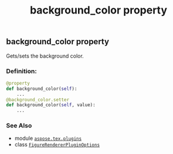﻿---
title: background_color property
second_title: Aspose.TeX for Python via .NET API References
description: 
type: docs
weight: 50
url: /python-net/aspose.tex.plugins/figurerendererpluginoptions/background_color/
is_root: false
---

## background_color property


Gets/sets the background color.
### Definition:
```python
@property
def background_color(self):
    ...
@background_color.setter
def background_color(self, value):
    ...
```

### See Also
* module [`aspose.tex.plugins`](../../)
* class [`FigureRendererPluginOptions`](/tex/python-net/aspose.tex.plugins/figurerendererpluginoptions)
